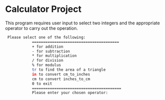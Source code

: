 # Calculator Project 

This program requires user input to select two integers and the appropriate operator to carry out the operation. 


```bash
 Please select one of the following: 
            =======================================
            + for addition
            - for subtraction 
            * for multiplication 
            / for division
            % for modulus
            tr to find the area of a triangle
            in to convert cm_to_inches 
            cm to convert inches_to_cm 
            0 to exit
            ========================================
            Please enter your chosen operator:
```